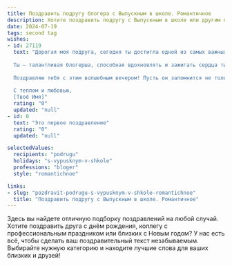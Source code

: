 ```yaml
---
title: Поздравить подругу блогера с Выпускным в школе. Романтичное
description: Хотите поздравить подругу с Выпускным в школе или другим праздником? Наш ИИ создаст незабываемое поздравление, а вы обязательно выделитесь среди других.  
date: 2024-07-19
tags: second tag
wishes:
- id: 27119
  text: "Дорогая моя подруга, сегодня ты достигла одной из самых важных вех в своей жизни – выпускного вечера. Этот день стал воплощением всех твоих надежд, стремлений и упорного труда. Я счастлива быть рядом с тобой, делить твои радости и поддерживать тебя во всех твоих начинаниях.
  
  Ты – талантливая блогерша, способная вдохновлять и зажигать сердца тысяч людей. Твои истории и эмоции передаются через экран, делая мир ярче и добрее. Пусть твоя профессиональная дорога будет полна успехов, творческих идей и новых вызовов.
  
  Поздравляю тебя с этим волшебным вечером! Пусть он запомнится не только как праздник прощания со школой, но и как начало новой, захватывающей главы твоей жизни. Береги себя, люби и будь любимой, и помни, что я всегда рядом, готовая поддержать тебя в любую минуту.
  
  С теплом и любовью,
  [Твоё Имя]"
  rating: "0"
  updated: "null"
- id: 0
  text: "Это первое поздравление"
  rating: "0"
  updated: "null"

selectedValues:
  recipients: "podrugu"
  holidays: "s-vypusknym-v-shkole"
  professions: "bloger"
  style: "romantichnoe"

links:
- slug: "pozdravit-podrugu-s-vypusknym-v-shkole-romantichnoe"
  title: "Поздравить подругу с Выпускным в школе. Романтичное"
---
```


Здесь вы найдете отличную подборку поздравлений на любой случай. 
Хотите поздравить друга с днём рождения, коллегу с профессиональным праздником или близких с Новым годом? У нас есть всё, чтобы сделать ваш поздравительный текст незабываемым. Выбирайте нужную категорию и находите лучшие слова для ваших близких и друзей!
